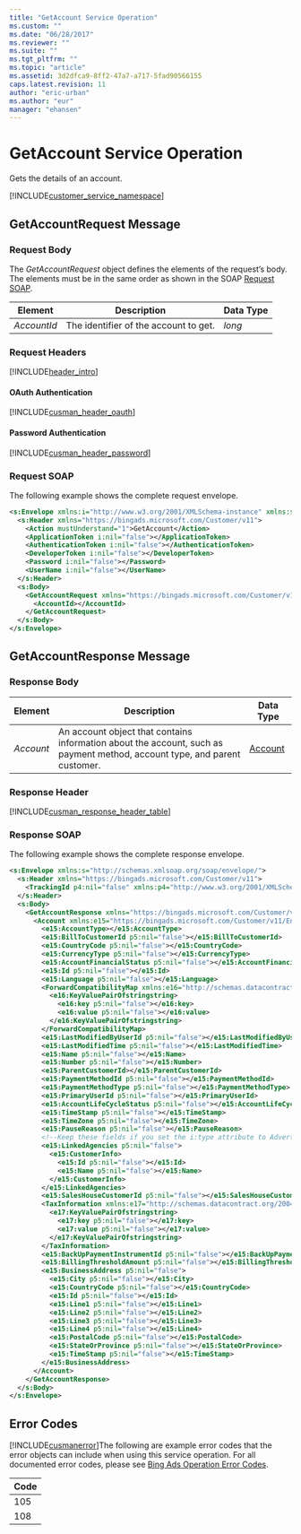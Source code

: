```yaml
---
title: "GetAccount Service Operation"
ms.custom: ""
ms.date: "06/28/2017"
ms.reviewer: ""
ms.suite: ""
ms.tgt_pltfrm: ""
ms.topic: "article"
ms.assetid: 3d2dfca9-8ff2-47a7-a717-5fad90566155
caps.latest.revision: 11
author: "eric-urban"
ms.author: "eur"
manager: "ehansen"
---
```

# GetAccount Service Operation
Gets the details of an account.

[!INCLUDE[customer_service_namespace](../customer-api/includes/customer-service-namespace.md)]

## <a name="request"></a>GetAccountRequest Message

### Request Body
The *GetAccountRequest* object defines the elements of the request’s body. The elements must be in the same order as shown in the SOAP [Request SOAP](#request_soap).

|Element|Description|Data Type|
|-----------|---------------|-------------|
|*AccountId*|The identifier of the account to get.|*long*|


### Request Headers
[!INCLUDE[header_intro](../customer-api/includes/header-intro.md)]
#### OAuth Authentication
[!INCLUDE[cusman_header_oauth](../customer-api/includes/cusman-header-oauth.md)]
#### Password Authentication
[!INCLUDE[cusman_header_password](../customer-api/includes/cusman-header-password.md)]
### <a name="request_soap"></a>Request SOAP
The following example shows the complete request envelope.

```xml
<s:Envelope xmlns:i="http://www.w3.org/2001/XMLSchema-instance" xmlns:s="http://schemas.xmlsoap.org/soap/envelope/">
  <s:Header xmlns="https://bingads.microsoft.com/Customer/v11">
    <Action mustUnderstand="1">GetAccount</Action>
    <ApplicationToken i:nil="false"></ApplicationToken>
    <AuthenticationToken i:nil="false"></AuthenticationToken>
    <DeveloperToken i:nil="false"></DeveloperToken>
    <Password i:nil="false"></Password>
    <UserName i:nil="false"></UserName>
  </s:Header>
  <s:Body>
    <GetAccountRequest xmlns="https://bingads.microsoft.com/Customer/v11">
      <AccountId></AccountId>
    </GetAccountRequest>
  </s:Body>
</s:Envelope>
```

## <a name="response"></a>GetAccountResponse Message

### <a name="Body_Elements"></a>Response Body

|Element|Description|Data Type|
|-----------|---------------|-------------|
|*Account*|An account object that contains information about the account, such as payment method, account type, and parent customer.|[Account](../customer-api/account-data-object.md)|

### <a name="Header_Elements"></a>Response Header
[!INCLUDE[cusman_response_header_table](../customer-api/includes/cusman-response-header-table.md)]
### Response SOAP
The following example shows the complete response envelope.

```xml
<s:Envelope xmlns:s="http://schemas.xmlsoap.org/soap/envelope/">
  <s:Header xmlns="https://bingads.microsoft.com/Customer/v11">
    <TrackingId p4:nil="false" xmlns:p4="http://www.w3.org/2001/XMLSchema-instance"></TrackingId>
  </s:Header>
  <s:Body>
    <GetAccountResponse xmlns="https://bingads.microsoft.com/Customer/v11">
      <Account xmlns:e15="https://bingads.microsoft.com/Customer/v11/Entities" p5:nil="false" p5:type="-- specify derived type here with the appropriate prefix --" xmlns:p5="http://www.w3.org/2001/XMLSchema-instance">
        <e15:AccountType></e15:AccountType>
        <e15:BillToCustomerId p5:nil="false"></e15:BillToCustomerId>
        <e15:CountryCode p5:nil="false"></e15:CountryCode>
        <e15:CurrencyType p5:nil="false"></e15:CurrencyType>
        <e15:AccountFinancialStatus p5:nil="false"></e15:AccountFinancialStatus>
        <e15:Id p5:nil="false"></e15:Id>
        <e15:Language p5:nil="false"></e15:Language>
        <ForwardCompatibilityMap xmlns:e16="http://schemas.datacontract.org/2004/07/System.Collections.Generic" p5:nil="false">
          <e16:KeyValuePairOfstringstring>
            <e16:key p5:nil="false"></e16:key>
            <e16:value p5:nil="false"></e16:value>
          </e16:KeyValuePairOfstringstring>
        </ForwardCompatibilityMap>
        <e15:LastModifiedByUserId p5:nil="false"></e15:LastModifiedByUserId>
        <e15:LastModifiedTime p5:nil="false"></e15:LastModifiedTime>
        <e15:Name p5:nil="false"></e15:Name>
        <e15:Number p5:nil="false"></e15:Number>
        <e15:ParentCustomerId></e15:ParentCustomerId>
        <e15:PaymentMethodId p5:nil="false"></e15:PaymentMethodId>
        <e15:PaymentMethodType p5:nil="false"></e15:PaymentMethodType>
        <e15:PrimaryUserId p5:nil="false"></e15:PrimaryUserId>
        <e15:AccountLifeCycleStatus p5:nil="false"></e15:AccountLifeCycleStatus>
        <e15:TimeStamp p5:nil="false"></e15:TimeStamp>
        <e15:TimeZone p5:nil="false"></e15:TimeZone>
        <e15:PauseReason p5:nil="false"></e15:PauseReason>
        <!--Keep these fields if you set the i:type attribute to AdvertiserAccount-->
        <e15:LinkedAgencies p5:nil="false">
          <e15:CustomerInfo>
            <e15:Id p5:nil="false"></e15:Id>
            <e15:Name p5:nil="false"></e15:Name>
          </e15:CustomerInfo>
        </e15:LinkedAgencies>
        <e15:SalesHouseCustomerId p5:nil="false"></e15:SalesHouseCustomerId>
        <TaxInformation xmlns:e17="http://schemas.datacontract.org/2004/07/System.Collections.Generic" p5:nil="false">
          <e17:KeyValuePairOfstringstring>
            <e17:key p5:nil="false"></e17:key>
            <e17:value p5:nil="false"></e17:value>
          </e17:KeyValuePairOfstringstring>
        </TaxInformation>
        <e15:BackUpPaymentInstrumentId p5:nil="false"></e15:BackUpPaymentInstrumentId>
        <e15:BillingThresholdAmount p5:nil="false"></e15:BillingThresholdAmount>
        <e15:BusinessAddress p5:nil="false">
          <e15:City p5:nil="false"></e15:City>
          <e15:CountryCode p5:nil="false"></e15:CountryCode>
          <e15:Id p5:nil="false"></e15:Id>
          <e15:Line1 p5:nil="false"></e15:Line1>
          <e15:Line2 p5:nil="false"></e15:Line2>
          <e15:Line3 p5:nil="false"></e15:Line3>
          <e15:Line4 p5:nil="false"></e15:Line4>
          <e15:PostalCode p5:nil="false"></e15:PostalCode>
          <e15:StateOrProvince p5:nil="false"></e15:StateOrProvince>
          <e15:TimeStamp p5:nil="false"></e15:TimeStamp>
        </e15:BusinessAddress>
      </Account>
    </GetAccountResponse>
  </s:Body>
</s:Envelope>
```

## <a name="errors"></a>Error Codes
[!INCLUDE[cusmanerror](../customer-api/includes/cusmanerror.md)]The following are example  error codes that the error objects can include when using this service operation. For all documented error codes, please see [Bing Ads Operation Error Codes](http://go.microsoft.com/fwlink/?LinkId=511884).

|Code|
|--------|
|105|
|108|
